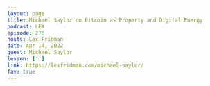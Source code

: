 ```yaml
---
layout: page
title: Michael Saylor on Bitcoin as Property and Digital Energy
podcast: LEX
episode: 276
hosts: Lex Fridman
date: Apr 14, 2022
guest: Michael Saylor
lesson: ['']
link: https://lexfridman.com/michael-saylor/
fav: true
---
```

